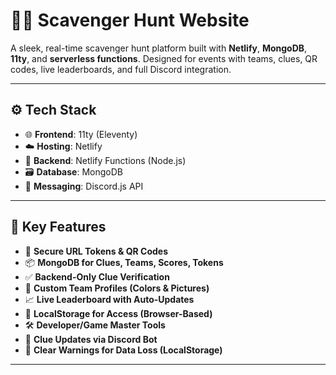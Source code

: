 # 🕵️‍♂️ Scavenger Hunt Website

A sleek, real-time scavenger hunt platform built with **Netlify**, **MongoDB**, **11ty**, and **serverless functions**. Designed for events with teams, clues, QR codes, live leaderboards, and full Discord integration.

---

## ⚙️ Tech Stack

- 🌐 **Frontend**: 11ty (Eleventy)
- ☁️ **Hosting**: Netlify
- 🧠 **Backend**: Netlify Functions (Node.js)
- 🗃 **Database**: MongoDB
- 🔔 **Messaging**: Discord.js API

---

## 🚀 Key Features

- 🔐 **Secure URL Tokens & QR Codes**
- 📦 **MongoDB for Clues, Teams, Scores, Tokens**
- ✅ **Backend-Only Clue Verification**
- 📸 **Custom Team Profiles (Colors & Pictures)**
- 📈 **Live Leaderboard with Auto-Updates**
- 🧠 **LocalStorage for Access (Browser-Based)**
- 🛠 **Developer/Game Master Tools**
- 📩 **Clue Updates via Discord Bot**
- 🚨 **Clear Warnings for Data Loss (LocalStorage)**

---